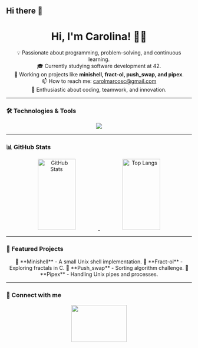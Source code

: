 ## Hi there 👋


<div align="center">
  <h1 align="center">Hi, I'm Carolina! 👋🏼</h1>
</div>

<div align="center">

💡 Passionate about programming, problem-solving, and continuous learning.<br>
🎓 Currently studying software development at 42.<br>
🚀 Working on projects like <b>minishell, fract-ol, push_swap, and pipex</b>.<br>
📫 How to reach me: carolmarcosc@gmail.com<br>
💖 Enthusiastic about coding, teamwork, and innovation.

</div>

---

### 🛠️ Technologies & Tools
<div align="center">
  <img src="https://skillicons.dev/icons?i=c,cpp,bash,github,vscode,linux" />
</div>

---

### 📊 GitHub Stats
<div align="center">
  <a href="https://github.com/TuUsuario">
    <img alt="GitHub Stats" src="https://denvercoder1-github-readme-stats.vercel.app/api?username=TuUsuario&show_icons=true&include_all_commits=true&theme=react&bg_color=0D1117&title_color=fff&icon_color=79ff97&hide_border=true" height="192" width="45%"/>
  </a>
  <a href="https://github.com/TuUsuario">
    <img alt="Top Langs" src="https://github-readme-stats.vercel.app/api/top-langs/?username=TuUsuario&layout=compact&theme=react&bg_color=0D1117&title_color=fff&icon_color=79ff97&hide_border=true" height="192" width="45%"/>
  </a>
</div>

---

### 📂 Featured Projects
<div align="center">
  🚧 **Minishell** - A small Unix shell implementation.  
  🎨 **Fract-ol** - Exploring fractals in C.  
  🔢 **Push_swap** - Sorting algorithm challenge.  
  📜 **Pipex** - Handling Unix pipes and processes.  
</div>

---

### 📌 Connect with me
<div align="center">
  <a href="hhttps://www.linkedin.com/in/carolina-marcos-cárdaba/"><img src="https://img.shields.io/badge/LinkedIn-%230077B5.svg?&style=for-the-badge&logo=linkedin&logoColor=white" width="150" height="100"/></a>
</div>

